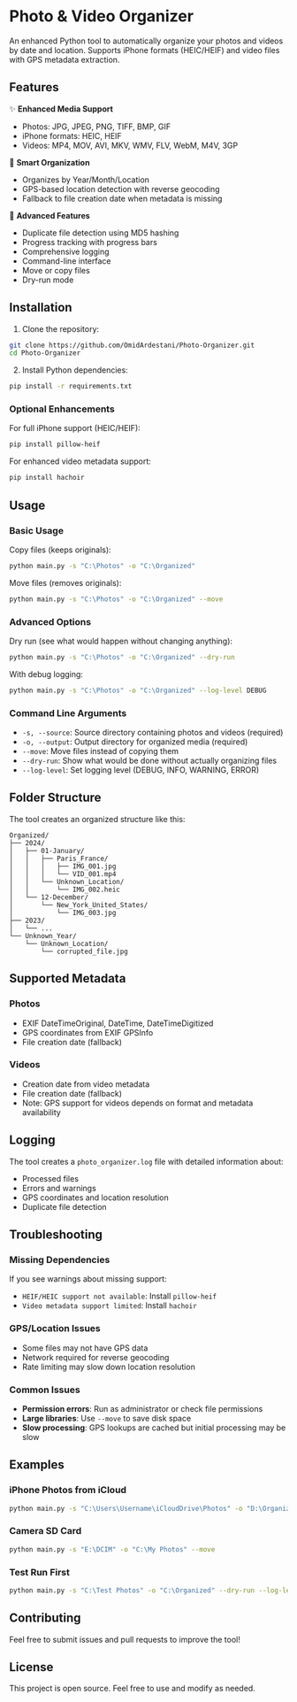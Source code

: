 # Photo & Video Organizer

An enhanced Python tool to automatically organize your photos and videos by date and location. Supports iPhone formats (HEIC/HEIF) and video files with GPS metadata extraction.

## Features

✨ **Enhanced Media Support**
- Photos: JPG, JPEG, PNG, TIFF, BMP, GIF
- iPhone formats: HEIC, HEIF
- Videos: MP4, MOV, AVI, MKV, WMV, FLV, WebM, M4V, 3GP

📍 **Smart Organization**
- Organizes by Year/Month/Location
- GPS-based location detection with reverse geocoding
- Fallback to file creation date when metadata is missing

🔧 **Advanced Features**
- Duplicate file detection using MD5 hashing
- Progress tracking with progress bars
- Comprehensive logging
- Command-line interface
- Move or copy files
- Dry-run mode

## Installation

1. Clone the repository:
```bash
git clone https://github.com/OmidArdestani/Photo-Organizer.git
cd Photo-Organizer
```

2. Install Python dependencies:
```bash
pip install -r requirements.txt
```

### Optional Enhancements

For full iPhone support (HEIC/HEIF):
```bash
pip install pillow-heif
```

For enhanced video metadata support:
```bash
pip install hachoir
```

## Usage

### Basic Usage

Copy files (keeps originals):
```bash
python main.py -s "C:\Photos" -o "C:\Organized"
```

Move files (removes originals):
```bash
python main.py -s "C:\Photos" -o "C:\Organized" --move
```

### Advanced Options

Dry run (see what would happen without changing anything):
```bash
python main.py -s "C:\Photos" -o "C:\Organized" --dry-run
```

With debug logging:
```bash
python main.py -s "C:\Photos" -o "C:\Organized" --log-level DEBUG
```

### Command Line Arguments

- `-s, --source`: Source directory containing photos and videos (required)
- `-o, --output`: Output directory for organized media (required)
- `--move`: Move files instead of copying them
- `--dry-run`: Show what would be done without actually organizing files
- `--log-level`: Set logging level (DEBUG, INFO, WARNING, ERROR)

## Folder Structure

The tool creates an organized structure like this:

```
Organized/
├── 2024/
│   ├── 01-January/
│   │   ├── Paris_France/
│   │   │   ├── IMG_001.jpg
│   │   │   └── VID_001.mp4
│   │   └── Unknown_Location/
│   │       └── IMG_002.heic
│   └── 12-December/
│       └── New_York_United_States/
│           └── IMG_003.jpg
├── 2023/
│   └── ...
└── Unknown_Year/
    └── Unknown_Location/
        └── corrupted_file.jpg
```

## Supported Metadata

### Photos
- EXIF DateTimeOriginal, DateTime, DateTimeDigitized
- GPS coordinates from EXIF GPSInfo
- File creation date (fallback)

### Videos
- Creation date from video metadata
- File creation date (fallback)
- Note: GPS support for videos depends on format and metadata availability

## Logging

The tool creates a `photo_organizer.log` file with detailed information about:
- Processed files
- Errors and warnings
- GPS coordinates and location resolution
- Duplicate file detection

## Troubleshooting

### Missing Dependencies
If you see warnings about missing support:
- `HEIF/HEIC support not available`: Install `pillow-heif`
- `Video metadata support limited`: Install `hachoir`

### GPS/Location Issues
- Some files may not have GPS data
- Network required for reverse geocoding
- Rate limiting may slow down location resolution

### Common Issues
- **Permission errors**: Run as administrator or check file permissions
- **Large libraries**: Use `--move` to save disk space
- **Slow processing**: GPS lookups are cached but initial processing may be slow

## Examples

### iPhone Photos from iCloud
```bash
python main.py -s "C:\Users\Username\iCloudDrive\Photos" -o "D:\Organized Photos"
```

### Camera SD Card
```bash
python main.py -s "E:\DCIM" -o "C:\My Photos" --move
```

### Test Run First
```bash
python main.py -s "C:\Test Photos" -o "C:\Organized" --dry-run --log-level DEBUG
```

## Contributing

Feel free to submit issues and pull requests to improve the tool!

## License

This project is open source. Feel free to use and modify as needed.

